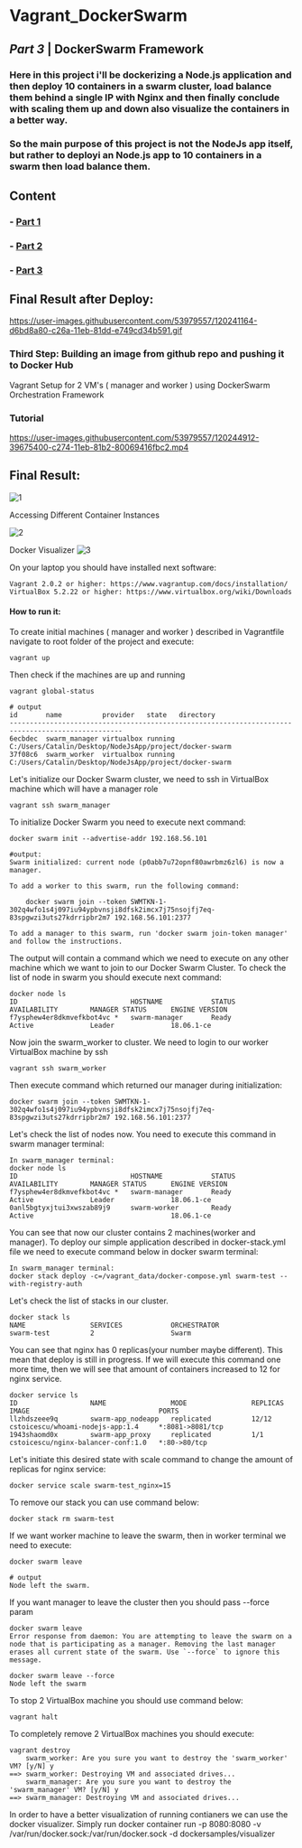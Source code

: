 # Vagrant_DockerSwarm

## *Part 3* | DockerSwarm Framework

###  Here in this project i'll be dockerizing a Node.js application and then deploy 10 containers in a swarm cluster, load balance them behind a single IP with Nginx and then finally conclude with scaling them up and down also visualize the containers in a better way.  

### So the main purpose of this project is not the NodeJs app itself, but rather to  deployi an Node.js app to 10 containers in a swarm then load balance them.

## Content

### - <a title="Part 1" href="https://github.com/cstoicescu/WhoAmI_NodeJs_Docker" target="_blank">Part 1</a> 
### - <a title="Part 2" href="https://github.com/cstoicescu/NGINX_Docker" target="_blank">Part 2</a> 
### - <a title="Part 3" href="https://github.com/cstoicescu/Vagrant_DockerSwarm" target="_blank">Part 3</a> 
 
 ## Final Result after Deploy:  
 https://user-images.githubusercontent.com/53979557/120241164-d6bd8a80-c26a-11eb-81dd-e749cd34b591.gif


 ### Third Step:  Building an image from github repo and pushing it to Docker Hub

Vagrant Setup for 2 VM's ( manager and worker ) using DockerSwarm Orchestration Framework

### Tutorial  

https://user-images.githubusercontent.com/53979557/120244912-39675400-c274-11eb-81b2-80069416fbc2.mp4

## Final Result: 

![1](https://user-images.githubusercontent.com/53979557/120245103-d4602e00-c274-11eb-8b2a-3c7779557edb.png)  

Accessing Different Container Instances 

![2](https://user-images.githubusercontent.com/53979557/120245127-e215b380-c274-11eb-8101-f3677ee51a0c.png)

Docker Visualizer 
![3](https://user-images.githubusercontent.com/53979557/120245130-e641d100-c274-11eb-9a82-e4ed7dae92d7.png)

On your laptop you should have installed next software:
```
Vagrant 2.0.2 or higher: https://www.vagrantup.com/docs/installation/
VirtualBox 5.2.22 or higher: https://www.virtualbox.org/wiki/Downloads 
```

#### How to run it:  
To create initial machines ( manager and worker ) described in Vagrantfile navigate to root folder of the project and execute:  
```
vagrant up
```

Then check if the machines are up and running 
```
vagrant global-status

# output
id       name          provider   state   directory
--------------------------------------------------------------------------------------------------
6ecbdec  swarm_manager virtualbox running C:/Users/Catalin/Desktop/NodeJsApp/project/docker-swarm
37f08c6  swarm_worker  virtualbox running C:/Users/Catalin/Desktop/NodeJsApp/project/docker-swarm

```
Let's initialize our Docker Swarm cluster, we need to ssh in VirtualBox machine which will have a manager role
```
vagrant ssh swarm_manager
```
To initialize Docker Swarm you need to execute next command:
```
docker swarm init --advertise-addr 192.168.56.101

#output:
Swarm initialized: current node (p0abb7u72opnf80awrbmz6zl6) is now a manager.

To add a worker to this swarm, run the following command:

    docker swarm join --token SWMTKN-1-302q4wfo1s4j097iu94ypbvnsji8dfsk2imcx7j75nsojfj7eq-83spgwzi3uts27kdrripbr2m7 192.168.56.101:2377

To add a manager to this swarm, run 'docker swarm join-token manager' and follow the instructions.
```
The output will contain a command which we need to execute on any other machine which we want to join to our Docker Swarm Cluster.
To check the list of node in swarm you should execute next command:
```
docker node ls
ID                            HOSTNAME            STATUS              AVAILABILITY        MANAGER STATUS      ENGINE VERSION
f7ysphew4er8dkmvefkbot4vc *   swarm-manager       Ready               Active              Leader              18.06.1-ce
```
Now join the swarm_worker to cluster. We need to login to our worker VirtualBox machine by ssh
```
vagrant ssh swarm_worker
```
Then execute command which returned our manager during initialization:
```
docker swarm join --token SWMTKN-1-302q4wfo1s4j097iu94ypbvnsji8dfsk2imcx7j75nsojfj7eq-83spgwzi3uts27kdrripbr2m7 192.168.56.101:2377
```

Let's check the list of nodes now. You need to execute this command in swarm manager terminal:
```
In swarm_manager terminal:
docker node ls
ID                            HOSTNAME            STATUS              AVAILABILITY        MANAGER STATUS      ENGINE VERSION
f7ysphew4er8dkmvefkbot4vc *   swarm-manager       Ready               Active              Leader              18.06.1-ce
0anl5bgtyxjtui3xwszab89j9     swarm-worker        Ready               Active                                  18.06.1-ce
```
You can see that now our cluster contains 2 machines(worker and manager).
To deploy our simple application described in docker-stack.yml file we need to execute command below in docker swarm terminal:
```
In swarm_manager terminal:
docker stack deploy -c=/vagrant_data/docker-compose.yml swarm-test --with-registry-auth
```
Let's check the list of stacks in our cluster.
```
docker stack ls
NAME                SERVICES            ORCHESTRATOR
swarm-test          2                   Swarm
```

You can see that nginx has 0 replicas(your number maybe different). This mean that deploy is still in progress.
If we will execute this command one more time, then we will see that amount of containers 
increased to 12 for nginx service.
```
docker service ls
ID                  NAME                MODE                REPLICAS            IMAGE                                PORTS
llzhdszeee9q        swarm-app_nodeapp   replicated          12/12               cstoicescu/whoami-nodejs-app:1.4     *:8081->8081/tcp
1943shaomd0x        swarm-app_proxy     replicated          1/1                 cstoicescu/nginx-balancer-conf:1.0   *:80->80/tcp
```

Let's initiate this desired state with scale command to change the amount of replicas for nginx service:
```
docker service scale swarm-test_nginx=15

``` 
To remove our stack you can use command below:
```
docker stack rm swarm-test
```
If we want worker machine to leave the swarm, then in worker terminal we need to execute:
```
docker swarm leave

# output
Node left the swarm.
```
If you want manager to leave the cluster then you should pass --force param
```
docker swarm leave
Error response from daemon: You are attempting to leave the swarm on a node that is participating as a manager. Removing the last manager erases all current state of the swarm. Use `--force` to ignore this message.

docker swarm leave --force
Node left the swarm
```
To stop 2 VirtualBox machine you should use command below:
```
vagrant halt
```
To completely remove 2 VirtualBox machines you should execute:
```
vagrant destroy
    swarm_worker: Are you sure you want to destroy the 'swarm_worker' VM? [y/N] y
==> swarm_worker: Destroying VM and associated drives...
    swarm_manager: Are you sure you want to destroy the 'swarm_manager' VM? [y/N] y
==> swarm_manager: Destroying VM and associated drives...
```  
In order to have a better visualization of running contianers we can use the docker visualizer. Simply run docker container run -p 8080:8080 -v /var/run/docker.sock:/var/run/docker.sock -d dockersamples/visualizer  

